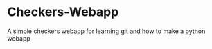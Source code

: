 Checkers-Webapp
===============

A simple checkers webapp for learning git and how to make a python webapp
